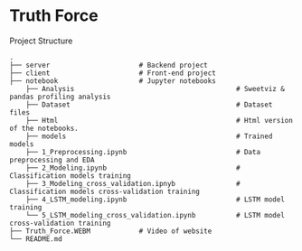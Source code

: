 Truth Force
============================
Project Structure

    .
    ├── server                      # Backend project
    ├── client                      # Front-end project
    ├── notebook                    # Jupyter notebooks
        ├── Analysis                                		# Sweetviz & pandas profiling analysis
        ├── Dataset                                 		# Dataset files
        ├── Html                                    		# Html version of the notebooks.
        ├── models                                  		# Trained models
        ├── 1_Preprocessing.ipynb		    		        # Data preprocessing and EDA
        ├── 2_Modeling.ipynb                        		# Classification models training
        ├── 3_Modeling_cross_validation.ipnyb       		# Classification models cross-validation training
        ├── 4_LSTM_modeling.ipynb                   		# LSTM model training
        └── 5_LSTM_modeling_cross_validation.ipynb	    	# LSTM model cross-validation training
    ├── Truth_Force.WEBM            # Video of website
    └── README.md
    